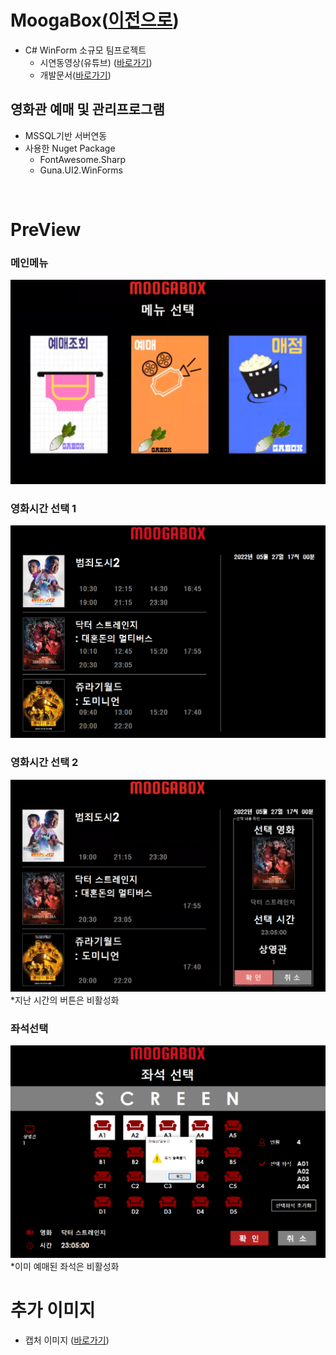 # MoogaBox([이전으로](https://github.com/Jitae9605/Jitae9605#bar_chart-projectlist-bar_chart))
- C# WinForm 소규모 팀프로젝트
    - 시연동영상(유튜브) ([바로가기](https://youtu.be/UQH7eHv1bzI))
    - 개발문서([바로가기](https://github.com/Jitae9605/moogabox/blob/master/%EA%B8%B0%EC%88%A0%EB%AC%B8%EC%84%9C(PDF).pdf))

## 영화관 예매 및 관리프로그램
- MSSQL기반 서버연동
- 사용한 Nuget Package
  - FontAwesome.Sharp
  - Guna.UI2.WinForms 


<br/>

# PreView

### 메인메뉴
![메인메뉴_사용자](https://github.com/Jitae9605/moogabox/blob/master/%EC%BA%A1%EC%B3%90/%EB%A9%94%EC%9D%B8%ED%99%94%EB%A9%B4/%EB%A9%94%EC%9D%B8%ED%99%94%EB%A9%B4.png?raw=true)

### 영화시간 선택 1
![영화시간 선택 1](https://github.com/Jitae9605/moogabox/blob/master/%EC%BA%A1%EC%B3%90/%EC%98%88%EB%A7%A4/%EC%98%88%EB%A7%A41.png?raw=true)

### 영화시간 선택 2
![영화시간 선택 2](https://github.com/Jitae9605/moogabox/blob/master/%EC%BA%A1%EC%B3%90/%EC%98%88%EB%A7%A4/%EC%98%88%EB%A7%A42.png?raw=true)
*지난 시간의 버튼은 비활성화

### 좌석선택
![좌석선택](https://github.com/Jitae9605/moogabox/blob/master/%EC%BA%A1%EC%B3%90/%EC%A2%8C%EC%84%9D%EC%84%A0%ED%83%9D/%EC%A2%8C%EC%84%9D2.png?raw=true)
*이미 예매된 좌석은 비활성화

# 추가 이미지
- 캡처 이미지 ([바로가기](https://github.com/Jitae9605/moogabox/tree/master/%EC%BA%A1%EC%B3%90))

